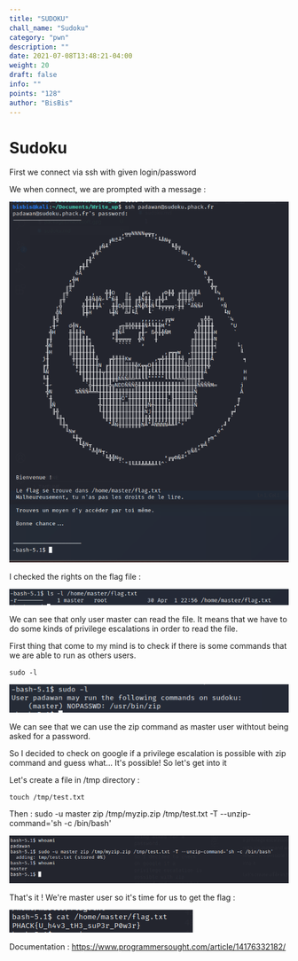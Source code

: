 ```yaml
---
title: "SUDOKU"
chall_name: "Sudoku"
category: "pwn"
description: ""
date: 2021-07-08T13:48:21-04:00
weight: 20
draft: false
info: ""
points: "128"
author: "BisBis"
---
```


# Sudoku

First we connect via ssh with given login/password

We when connect, we are prompted with a message : 

![capture1](/files/phack21/sudoku/c1.PNG)

I checked the rights on the flag file :

![capture2](/files/phack21/sudoku/c2.PNG)

We can see that only user master can read the file.
It means that we have to do some kinds of privilege escalations in order to read the file.

First thing that come to my mind is to check if there is some commands that we are able to run as others users.

```shell
sudo -l
```

![capture3](/files/phack21/sudoku/c3.PNG)

We can see that we can use the zip command as master user withtout being asked for a password.

So I decided to check on google if a privilege escalation is possible with zip command and guess what...
It's possible! So let's get into it

Let's create a file in /tmp directory : 

```shell
touch /tmp/test.txt
```

Then : sudo -u master zip /tmp/myzip.zip /tmp/test.txt -T --unzip-command='sh -c /bin/bash'


![capture4](/files/phack21/sudoku/c4.PNG)


That's it ! We're master user so it's time for us to get the flag : 

![capture5](/files/phack21/sudoku/c5.PNG)


Documentation : https://www.programmersought.com/article/14176332182/


